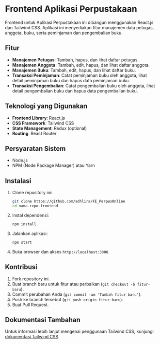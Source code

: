 # Frontend Aplikasi Perpustakaan

Frontend untuk Aplikasi Perpustakaan ini dibangun menggunakan React.js dan Tailwind CSS. Aplikasi ini menyediakan fitur manajemen data petugas, anggota, buku, serta peminjaman dan pengembalian buku.

## Fitur

- **Manajemen Petugas**: Tambah, hapus, dan lihat daftar petugas.
- **Manajemen Anggota**: Tambah, edit, hapus, dan lihat daftar anggota.
- **Manajemen Buku**: Tambah, edit, hapus, dan lihat daftar buku.
- **Transaksi Peminjaman**: Catat peminjaman buku oleh anggota, lihat detail peminjaman buku dan hapus data peminjaman buku.
- **Transaksi Pengembalian**: Catat pengembalian buku oleh anggota, lihat detail pengembalian buku dan hapus data pengembalian buku.

## Teknologi yang Digunakan

- **Frontend Library**: React.js
- **CSS Framework**: Tailwind CSS
- **State Management**: Redux (optional)
- **Routing**: React Router

## Persyaratan Sistem

- Node.js
- NPM (Node Package Manager) atau Yarn

## Instalasi

1. Clone repository ini:

    ```sh
    git clone https://github.com/adhlira/FE_PerpusOnline
    cd nama-repo-frontend
    ```

2. Instal dependensi:

    ```sh
    npm install
    ```

3. Jalankan aplikasi:

    ```sh
    npm start
    ```

4. Buka browser dan akses `http://localhost:3000`.


## Kontribusi

1. Fork repository ini.
2. Buat branch baru untuk fitur atau perbaikan (`git checkout -b fitur-baru`).
3. Commit perubahan Anda (`git commit -am 'Tambah fitur baru'`).
4. Push ke branch tersebut (`git push origin fitur-baru`).
5. Buat Pull Request.

## Dokumentasi Tambahan

Untuk informasi lebih lanjut mengenai penggunaan Tailwind CSS, kunjungi [dokumentasi Tailwind CSS](https://tailwindcss.com/docs).



